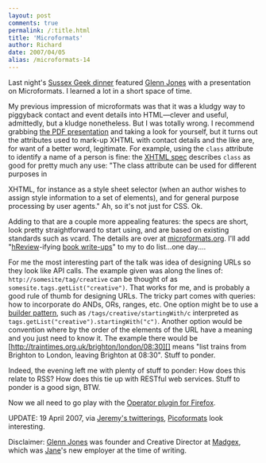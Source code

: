 ```yaml
---
layout: post
comments: true
permalink: /:title.html
title: 'Microformats'
author: Richard
date: 2007/04/05
alias: /microformats-14
---
```


Last night's [Sussex Geek dinner][] featured [Glenn Jones][] with a
presentation on Microformats. I learned a lot in a short space of time.

My previous impression of microformats was that it was a kludgy way to
piggyback contact and event details into HTML—clever and useful,
admittedly, but a kludge nonetheless. But I was totally wrong. I
recommend grabbing [the PDF presentation][] and taking a look for
yourself, but it turns out the attributes used to mark-up XHTML with
contact details and the like are, for want of a better word, legitimate.
For example, using the `class` attribute to identify a name of a person
is fine: the [XHTML spec][] describes `class` as good for pretty much
any use: "The class attribute can be used for different purposes in

XHTML, for instance as a style sheet selector (when an author wishes to
assign style information to a set of elements), and for general purpose
processing by user agents." Ah, so it's not just for CSS. Ok.

Adding to that are a couple more appealing features: the specs are
short, look pretty straightforward to start using, and are based on
existing standards such as vcard. The details are over at
[microformats.org][]. I'll add "[hReview][]-ifying [book write-ups][]"
to my to do list...one day....

For me the most interesting part of the talk was idea of designing URLs
so they look like API calls. The example given was along the lines of:
`http://somesite/tag/creative` can be thought of as
`somesite.tags.getList("creative")`. That works for me, and is probably
a good rule of thumb for designing URLs. The tricky part comes with
queries: how to incorporate do ANDs, ORs, ranges, etc. One option might
be to use a [builder pattern][], such as `/tags/creative/startingWith/c`
interpreted as `tags.getList("creative").startingWith("c")`. Another
option would be convention where by the order of the elements of the URL
have a meaning and you just need to know it. The example there would be
[http://traintimes.org.uk/brighton/london/08:30][] means "list trains
from Brighton to London, leaving Brighton at 08:30". Stuff to ponder.

Indeed, the evening left me with plenty of stuff to ponder: How does
this relate to RSS? How does this tie up with RESTful web services.
Stuff to ponder is a good sign, BTW.

Now we all need to go play with the [Operator plugin for Firefox][].

UPDATE: 19 April 2007, via [Jeremy's twitterings][], [Picoformats][]
look interesting.

Disclaimer: [Glenn Jones][] was founder and Creative Director at [Madgex][],
which was [Jane][]'s new employer at the time of writing.

  [Sussex Geek dinner]: http://sussex.geekdinner.co.uk/
  [Glenn Jones]: http://www.glennjones.net/about/
  [the PDF presentation]: http://www.glennjones.net/downloads/MicroformatsHTMLtoAPI.pdf
  [XHTML spec]: http://www.w3.org/TR/xhtml2/mod-core.html
  [microformats.org]: http://microformats.org/
  [hReview]: http://microformats.org/wiki/hreview
  [book write-ups]: http://www.dallaway.com/reading/current.xml
  [builder pattern]: http://en.wikipedia.org/wiki/Builder_pattern
  [http://traintimes.org.uk/brighton/london/08:30]: http://traintimes.org.uk/brighton/london/08:30
  [Operator plugin for Firefox]: https://addons.mozilla.org/en-US/firefox/addon/4106
  [Jeremy's twitterings]: http://twitter.com/adactio
  [Picoformats]: http://microformats.org/wiki/picoformats
  [Madgex]: http://www.madgex.com/
  [Jane]: http://jane.dallaway.com/about.html

